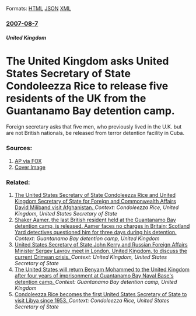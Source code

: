 
Formats: [HTML](/news/2007/08/7/the-united-kingdom-asks-united-states-secretary-of-state-condoleezza-rice-to-release-five-residents-of-the-uk-from-the-guantanamo-bay-deten.html)  [JSON](/news/2007/08/7/the-united-kingdom-asks-united-states-secretary-of-state-condoleezza-rice-to-release-five-residents-of-the-uk-from-the-guantanamo-bay-deten.json)  [XML](/news/2007/08/7/the-united-kingdom-asks-united-states-secretary-of-state-condoleezza-rice-to-release-five-residents-of-the-uk-from-the-guantanamo-bay-deten.xml)  

### [2007-08-7](/news/2007/08/7/index.md)

##### United Kingdom
#  The United Kingdom asks United States Secretary of State Condoleezza Rice to release five residents of the UK from the Guantanamo Bay detention camp. 

Foreign secretary asks that five men, who previously lived in the U.K. but are not British nationals, be released from terror detention facility in Cuba.


### Sources:

1. [AP via FOX](http://www.foxnews.com/story/0,2933,292349,00.html)
1. [Cover Image](http://www.foxnews.com/content/dam/fox-news/logo/og-fn-foxnews.jpg)

### Related:

1. [ The United States Secretary of State Condoleezza Rice and United Kingdom Secretary of State for Foreign and Commonwealth Affairs David Miliband visit Afghanistan. ](/news/2008/02/7/the-united-states-secretary-of-state-condoleezza-rice-and-united-kingdom-secretary-of-state-for-foreign-and-commonwealth-affairs-david-mili.md) _Context: Condoleezza Rice, United Kingdom, United States Secretary of State_
2. [Shaker Aamer, the last British resident held at the Guantanamo Bay detention camp, is released. Aamer faces no charges in Britain; Scotland Yard detectives questioned him for three days during his detention. ](/news/2015/10/30/shaker-aamer-the-last-british-resident-held-at-the-guantanamo-bay-detention-camp-is-released-aamer-faces-no-charges-in-britain-scotland.md) _Context: Guantanamo Bay detention camp, United Kingdom_
3. [United States Secretary of State John Kerry and Russian Foreign Affairs Minister Sergey Lavrov meet in London, United Kingdom, to discuss the current Crimean crisis. ](/news/2014/03/14/united-states-secretary-of-state-john-kerry-and-russian-foreign-affairs-minister-sergey-lavrov-meet-in-london-united-kingdom-to-discuss-th.md) _Context: United Kingdom, United States Secretary of State_
4. [ The United States will return Benyam Mohammed to the United Kingdom after four years of imprisonment at Guantanamo Bay Naval Base's detention camp. ](/news/2009/02/20/the-united-states-will-return-benyam-mohammed-to-the-united-kingdom-after-four-years-of-imprisonment-at-guantanamo-bay-naval-base-s-detenti.md) _Context: Guantanamo Bay detention camp, United Kingdom_
5. [ Condoleezza Rice becomes the first United States Secretary of State to visit Libya since 1953. ](/news/2008/09/5/condoleezza-rice-becomes-the-first-united-states-secretary-of-state-to-visit-libya-since-1953.md) _Context: Condoleezza Rice, United States Secretary of State_
